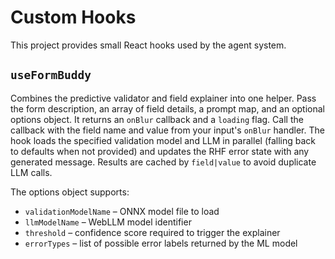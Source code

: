 # Custom Hooks

This project provides small React hooks used by the agent system.

## `useFormBuddy`
Combines the predictive validator and field explainer into one helper. Pass the
form description, an array of field details, a prompt map, and an optional
options object. It returns an `onBlur` callback and a `loading` flag. Call the
callback with the field name and value from your input's `onBlur` handler. The
hook loads the specified validation model and LLM in parallel (falling back to
defaults when not provided) and updates the RHF error state with any generated
message. Results are cached by `field|value` to avoid duplicate LLM calls.

The options object supports:

- `validationModelName` – ONNX model file to load
- `llmModelName` – WebLLM model identifier
- `threshold` – confidence score required to trigger the explainer
- `errorTypes` – list of possible error labels returned by the ML model
